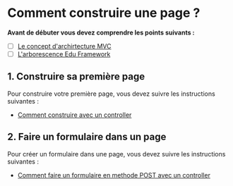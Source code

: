 # Comment construire une page ?

**Avant de débuter vous devez comprendre les points suivants :**

- [ ] [Le concept d'archirtecture MVC](#)
- [ ] [L'arborescence Edu Framework](arborescence.md)

## 1. Construire sa première page

Pour construire votre première page, vous devez suivre les instructions suivantes :

- [Comment construire avec un controller](#)


## 2. Faire un formulaire dans un page

Pour créer un formulaire dans une page, vous devez suivre les instructions suivantes :

- [Comment faire un formulaire en methode POST avec un controller](#)

